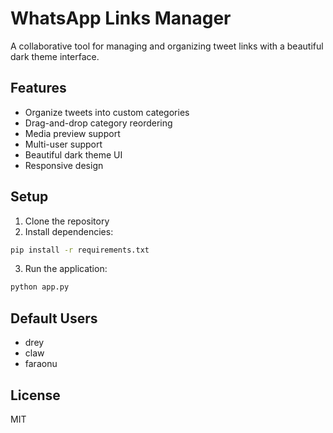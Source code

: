 # WhatsApp Links Manager

A collaborative tool for managing and organizing tweet links with a beautiful dark theme interface.

## Features

- Organize tweets into custom categories
- Drag-and-drop category reordering
- Media preview support
- Multi-user support
- Beautiful dark theme UI
- Responsive design

## Setup

1. Clone the repository
2. Install dependencies:
```bash
pip install -r requirements.txt
```
3. Run the application:
```bash
python app.py
```

## Default Users

- drey
- claw
- faraonu

## License

MIT
